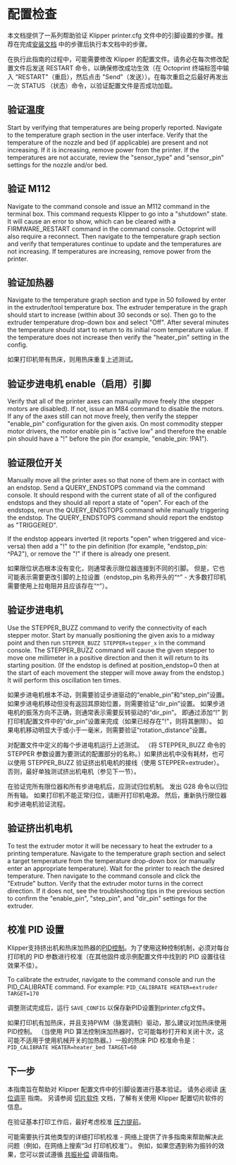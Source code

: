 # 配置检查

本文档提供了一系列帮助验证 Klipper printer.cfg 文件中的引脚设置的步骤。推荐在完成[安装文档](Installation.md) 中的步骤后执行本文档中的步骤。

在执行此指南的过程中，可能需要修改 Klipper 的配置文件。请务必在每次修改配置文件后发送 RESTART 命令，以确保修改成功生效（在 Octoprint 终端标签中输入 "RESTART"（重启），然后点击 "Send"（发送））。在每次重启之后最好再发出一次 STATUS （状态）命令，以验证配置文件是否成功加载。

## 验证温度

Start by verifying that temperatures are being properly reported. Navigate to the temperature graph section in the user interface. Verify that the temperature of the nozzle and bed (if applicable) are present and not increasing. If it is increasing, remove power from the printer. If the temperatures are not accurate, review the "sensor_type" and "sensor_pin" settings for the nozzle and/or bed.

## 验证 M112

Navigate to the command console and issue an M112 command in the terminal box. This command requests Klipper to go into a "shutdown" state. It will cause an error to show, which can be cleared with a FIRMWARE_RESTART command in the command console. Octoprint will also require a reconnect. Then navigate to the temperature graph section and verify that temperatures continue to update and the temperatures are not increasing. If temperatures are increasing, remove power from the printer.

## 验证加热器

Navigate to the temperature graph section and type in 50 followed by enter in the extruder/tool temperature box. The extruder temperature in the graph should start to increase (within about 30 seconds or so). Then go to the extruder temperature drop-down box and select "Off". After several minutes the temperature should start to return to its initial room temperature value. If the temperature does not increase then verify the "heater_pin" setting in the config.

如果打印机带有热床，则用热床重复上述测试。

## 验证步进电机 enable（启用）引脚

Verify that all of the printer axes can manually move freely (the stepper motors are disabled). If not, issue an M84 command to disable the motors. If any of the axes still can not move freely, then verify the stepper "enable_pin" configuration for the given axis. On most commodity stepper motor drivers, the motor enable pin is "active low" and therefore the enable pin should have a "!" before the pin (for example, "enable_pin: !PA1").

## 验证限位开关

Manually move all the printer axes so that none of them are in contact with an endstop. Send a QUERY_ENDSTOPS command via the command console. It should respond with the current state of all of the configured endstops and they should all report a state of "open". For each of the endstops, rerun the QUERY_ENDSTOPS command while manually triggering the endstop. The QUERY_ENDSTOPS command should report the endstop as "TRIGGERED".

If the endstop appears inverted (it reports "open" when triggered and vice-versa) then add a "!" to the pin definition (for example, "endstop_pin: ^PA2"), or remove the "!" if there is already one present.

如果限位状态根本没有变化，则通常表示限位器连接到不同的引脚。 但是，它也可能表示需要更改引脚的上拉设置（endstop_pin 名称开头的“^” - 大多数打印机需要使用上拉电阻并且应该存在“^”）。

## 验证步进电机

Use the STEPPER_BUZZ command to verify the connectivity of each stepper motor. Start by manually positioning the given axis to a midway point and then run `STEPPER_BUZZ STEPPER=stepper_x` in the command console. The STEPPER_BUZZ command will cause the given stepper to move one millimeter in a positive direction and then it will return to its starting position. (If the endstop is defined at position_endstop=0 then at the start of each movement the stepper will move away from the endstop.) It will perform this oscillation ten times.

如果步进电机根本不动，则需要验证步进驱动的“enable_pin”和“step_pin”设置。 如果步进电机移动但没有返回其原始位置，则需要验证“dir_pin”设置。 如果步进电机的振荡方向不正确，则通常表示需要反转驱动的“dir_pin”。 即通过添加“!” 到打印机配置文件中的“dir_pin”设置来完成（如果已经存在"!"，则将其删除）。 如果电机移动明显大于或小于一毫米，则需要验证“rotation_distance”设置。

对配置文件中定义的每个步进电机运行上述测试。 （将 STEPPER_BUZZ 命令的 STEPPER 参数设置为要测试的配置部分的名称。）如果挤出机中没有耗材，也可以使用 STEPPER_BUZZ 验证挤出机电机的接线（使用 STEPPER=extruder）。 否则，最好单独测试挤出机电机（参见下一节）。

在验证完所有限位器和所有步进电机后，应测试归位机制。 发出 G28 命令以归位所有轴。 如果打印机不能正常归位，请断开打印机电源。 然后，重新执行限位器和步进电机验证流程。

## 验证挤出机电机

To test the extruder motor it will be necessary to heat the extruder to a printing temperature. Navigate to the temperature graph section and select a target temperature from the temperature drop-down box (or manually enter an appropriate temperature). Wait for the printer to reach the desired temperature. Then navigate to the command console and click the "Extrude" button. Verify that the extruder motor turns in the correct direction. If it does not, see the troubleshooting tips in the previous section to confirm the "enable_pin", "step_pin", and "dir_pin" settings for the extruder.

## 校准 PID 设置

Klipper支持挤出机和热床加热器的[PID控制](https://en.wikipedia.org/wiki/PID_controller)。为了使用这种控制机制，必须对每台打印机的 PID 参数进行校准（在其他固件或示例配置文件中找到的 PID 设置往往效果不佳）。

To calibrate the extruder, navigate to the command console and run the PID_CALIBRATE command. For example: `PID_CALIBRATE HEATER=extruder TARGET=170`

调整测试完成后，运行 `SAVE_CONFIG` 以保存新PID设置到printer.cfg文件。

如果打印机有加热床，并且支持PWM（脉宽调制）驱动，那么建议对加热床使用PID控制。 （当使用 PID 算法控制床加热器时，它可能每秒打开和关闭十次，这可能不适用于使用机械开关的加热器。）一般的热床 PID 校准命令是：`PID_CALIBRATE HEATER=heater_bed TARGET=60`

## 下一步

本指南旨在帮助对 Klipper 配置文件中的引脚设置进行基本验证。 请务必阅读 [床位调平](Bed_Level.md) 指南。 另请参阅 [切片软件](Slicers.md) 文档，了解有关使用 Klipper 配置切片软件的信息。

在验证基本打印工作后，最好考虑校准 [压力提前](Pressure_Advance.md)。

可能需要执行其他类型的详细打印机校准 - 网络上提供了许多指南来帮助解决此问题（例如，在网络上搜索“3d 打印机校准”）。 例如，如果您遇到称为振铃的效果，您可以尝试遵循 [共振补偿](Resonance_Compensation.md) 调谐指南。
